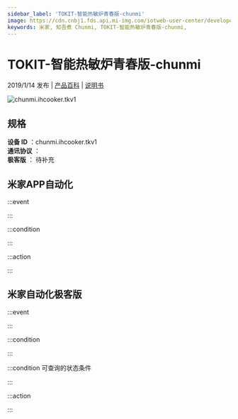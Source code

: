 ```yaml
---
sidebar_label: 'TOKIT-智能热敏炉青春版-chunmi'
image: https://cdn.cnbj1.fds.api.mi-img.com/iotweb-user-center/developer_16790475765875rs6VmyC.png?GalaxyAccessKeyId=AKVGLQWBOVIRQ3XLEW&Expires=9223372036854775807&Signature=YNPwCXcdN3AC57I1j204Fqg82a0=
keywords: 米家, 知吾煮 Chunmi, TOKIT-智能热敏炉青春版-chunmi, 
---
```

# TOKIT-智能热敏炉青春版-chunmi

2019/1/14 发布 | [产品百科](https://home.mi.com/webapp/content/baike/product/index.html?model=chunmi.ihcooker.tkv1/) | [说明书](https://home.mi.com/views/introduction.html?model=chunmi.ihcooker.tkv1&region=cn)

![chunmi.ihcooker.tkv1](https://cdn.cnbj1.fds.api.mi-img.com/iotweb-user-center/developer_16790475765875rs6VmyC.png?GalaxyAccessKeyId=AKVGLQWBOVIRQ3XLEW&Expires=9223372036854775807&Signature=YNPwCXcdN3AC57I1j204Fqg82a0=)

## 规格  
> 
**设备 ID** ：chunmi.ihcooker.tkv1  
**通讯协议** ：  
**极客版**  ： 待补充 


## 米家APP自动化  

:::event  

:::

:::condition  

:::

:::action   

:::

## 米家自动化极客版  

:::event  

:::

:::condition  

:::

:::condition 可查询的状态条件  

:::

:::action  

:::

        
